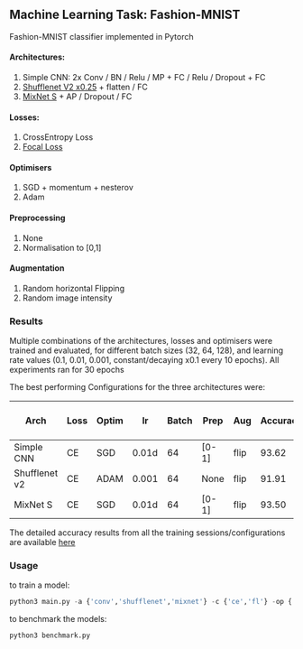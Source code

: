 ## Machine Learning Task: Fashion-MNIST

Fashion-MNIST classifier implemented in Pytorch

#### Architectures:

1. Simple CNN: 2x Conv / BN / Relu / MP + FC / Relu / Dropout + FC 
2. [Shufflenet V2 x0.25](https://arxiv.org/abs/1807.11164) + flatten / FC
3. [MixNet S](https://arxiv.org/abs/1907.09595) + AP / Dropout / FC

#### Losses:
1. CrossEntropy Loss
2. [Focal Loss](https://arxiv.org/abs/1708.02002)

#### Optimisers
1. SGD + momentum + nesterov
2. Adam

#### Preprocessing
1. None
2. Normalisation to [0,1]

#### Augmentation
1. Random horizontal Flipping
2. Random image intensity 

### Results

Multiple combinations of the architectures, losses and optimisers were trained and evaluated, for different batch sizes (32, 64, 128), and learning rate values (0.1, 0.01, 0.001, constant/decaying x0.1 every 10 epochs). All experiments ran for 30 epochs

The best performing Configurations for the three architectures were:

| Arch | Loss | Optim | lr | Batch | Prep | Aug | Accuracy | Params | Input dim | Runtime (GTX 970) | Runtime (i5-4670) | 
| --- | --- | --- | --- | --- | --- | --- | --- | --- | --- |--- |--- |
|Simple CNN | CE | SGD | 0.01d | 64 | [0-1] | flip | 93.62 | 9921 K | 28x28x1 |0.54ms |2.71ms |
|Shufflenet v2 | CE | ADAM | 0.001 | 64 | None | flip | 91.91 | 382 K | 56x56x1 |7.99ms |6.00ms |
|MixNet S | CE | SGD | 0.01d | 64 | [0-1] | flip | 93.50 | 2612 K | 56x56x1 |17.14ms |17.96ms |

The detailed accuracy results from all the training sessions/configurations are available [here](https://drive.google.com/file/d/1csOWy-xwY6Xk2VjNKZJIM93UozmKfq-_/view?usp=sharing)

### Usage
to train a model:
```python
python3 main.py -a {'conv','shufflenet','mixnet'} -c {'ce','fl'} -op {'sgd','adam'} -lr learning_rate -b batch_size --epochs epochs --normalise --aug_int
```
to benchmark the models:
```python
python3 benchmark.py
```
